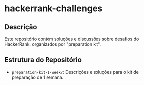 # hackerrank-challenges

## Descrição
Este repositório contém soluções e discussões sobre desafios do HackerRank, organizados por "preparation kit".

## Estrutura do Repositório
- `preparation-kit-1-week/`: Descrições e soluções para o kit de preparação de 1 semana.
